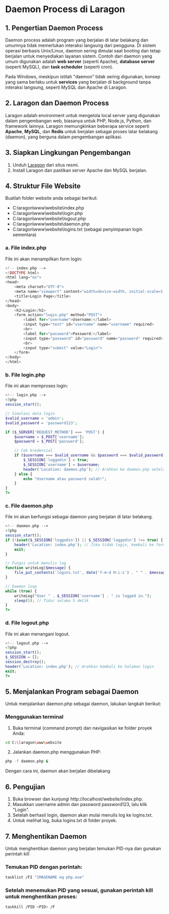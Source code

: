 # Daemon Process di Laragon

## 1. Pengertian Daemon Process
Daemon process adalah program yang berjalan di latar belakang dan umumnya tidak memerlukan interaksi langsung dari pengguna. Di sistem operasi berbasis Unix/Linux, daemon sering dimulai saat booting dan tetap berjalan untuk menyediakan layanan sistem. Contoh dari daemon yang umum digunakan adalah **web server** (seperti Apache), **database server** (seperti MySQL), dan **task scheduler** (seperti cron).

Pada Windows, meskipun istilah "daemon" tidak sering digunakan, konsep yang sama berlaku untuk **services** yang berjalan di background tanpa interaksi langsung, seperti MySQL dan Apache di Laragon.

## 2. Laragon dan Daemon Process
Laragon adalah environment untuk mengelola local server yang digunakan dalam pengembangan web, biasanya untuk PHP, Node.js, Python, dan framework lainnya. Laragon memungkinkan beberapa service seperti **Apache**, **MySQL**, dan **Redis** untuk berjalan sebagai proses latar belakang (daemon), yang berguna dalam pengembangan aplikasi.

## 3. Siapkan Lingkungan Pengembangan
1. Unduh [Laragon](https://laragon.org/download) dari situs resmi.
2. Install Laragon dan pastikan server Apache dan MySQL berjalan.

## 4. Struktur File Website
Buatlah folder website anda sebagai berikut:

- C:laragon\www\website\index.php
- C:laragon\www\website\login.php
- C:laragon\www\website\logout.php
- C:laragon\www\website\daemon.php
- C:laragon\www\website\logins.txt (sebagai penyimpanan login sementara)

### a. File index.php
File ini akan menampilkan form login:

```php
<!-- index.php -->
<!DOCTYPE html>
<html lang="en">
<head>
    <meta charset="UTF-8">
    <meta name="viewport" content="width=device-width, initial-scale=1.0">
    <title>Login Page</title>
</head>
<body>
    <h2>Login</h2>
    <form action="login.php" method="POST">
        <label for="username">Username:</label>
        <input type="text" id="username" name="username" required>
        <br>
        <label for="password">Password:</label>
        <input type="password" id="password" name="password" required>
        <br>
        <input type="submit" value="Login">
    </form>
</body>
</html>

```

### b. File login.php
File ini akan memproses login:

```php
<!-- login.php -->
<?php
session_start();

// Simulasi data login
$valid_username = 'admin';
$valid_password = 'password123';

if ($_SERVER['REQUEST_METHOD'] === 'POST') {
    $username = $_POST['username'];
    $password = $_POST['password'];

    // Cek kredensial
    if ($username === $valid_username && $password === $valid_password) {
        $_SESSION['loggedin'] = true;
        $_SESSION['username'] = $username;
        header('Location: daemon.php'); // Arahkan ke daemon.php setelah login sukses
    } else {
        echo "Username atau password salah!";
    }
}
?>

```
### c. File daemon.php
File ini akan berfungsi sebagai daemon yang berjalan di latar belakang.

```php
<!-- daemon.php -->
<?php
session_start();
if (!isset($_SESSION['loggedin']) || $_SESSION['loggedin'] !== true) {
    header('Location: index.php'); // Jika tidak login, kembali ke form login
    exit;
}

// Fungsi untuk menulis log
function writeLog($message) {
    file_put_contents('logins.txt', date('Y-m-d H:i:s') . " " . $message . PHP_EOL, FILE_APPEND);
}

// Daemon loop
while (true) {
    writeLog("User " . $_SESSION['username'] . " is logged in.");
    sleep(5); // Tidur selama 5 detik
}
?>

```

### d. File logout.php
File ini akan menangani logout.

```php
<!-- logout.php -->
<?php
session_start();
$_SESSION = [];
session_destroy();
header('Location: index.php'); // Arahkan kembali ke halaman login
exit;
?>

```

## 5. Menjalankan Program sebagai Daemon
Untuk menjalankan daemon.php sebagai daemon, lakukan langkah berikut:

### Menggunakan terminal
1. Buka terminal (command prompt) dan navigasikan ke folder proyek Anda:

```bash
cd C:\laragon\www\website

```

2. Jalankan daemon.php menggunakan PHP:

```bash
php -f daemon.php &

```

Dengan cara ini, daemon akan berjalan dibelakang

## 6. Pengujian
1. Buka browser dan kunjungi http://localhost/website/index.php.
2. Masukkan username admin dan password password123, lalu klik "Login".
3. Setelah berhasil login, daemon akan mulai menulis log ke logins.txt.
4. Untuk melihat log, buka logins.txt di folder proyek.

## 7. Menghentikan Daemon
Untuk menghentikan daemon yang berjalan temukan PID-nya dan gunakan perintah kill

### Temukan PID dengan perintah:
```bash
tasklist /FI "IMAGENAME eq php.exe"

```

### Setelah menemukan PID yang sesuai, gunakan perintah kill untuk menghentikan proses:
```bash
taskkill /PID <PID> /F

```
